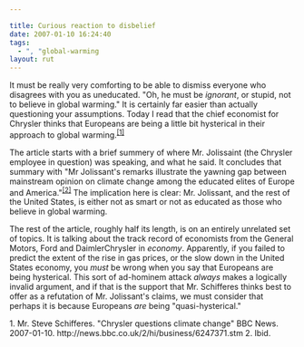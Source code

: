 ```yaml
---

title: Curious reaction to disbelief
date: 2007-01-10 16:24:40
tags:
  - ", "global-warming
layout: rut
---
```


It must be really very comforting to be able to dismiss everyone who disagrees with you as uneducated.  "Oh, he must be *ignorant*, or stupid, not to believe in global warming."  It is certainly far easier than actually questioning your assumptions.  Today I read that the chief economist for Chrysler thinks that Europeans are being a little bit hysterical in their approach to global warming.<sup>[\[1\]][ref1]

The article starts with a brief summery of where Mr. Jolissaint (the Chrysler employee in question) was speaking, and what he said.  It concludes that summary with "Mr Jolissant's remarks illustrate the yawning gap between mainstream opinion on climate change among the educated elites of Europe and America."<sup>[\[2\]][ref2]</sup>  The implication here is clear: Mr. Jolissant, and the rest of the United States, is either not as smart or not as educated as those who believe in global warming.

The rest of the article, roughly half its length, is on an entirely unrelated set of topics.  It is talking about the track record of economists from the General Motors, Ford and DaimlerChrysler in *economy*.  Apparently, if you failed to predict the extent of the rise in gas prices, or the slow down in the United States economy, you *must* be wrong when you say that Europeans are being hysterical.  This sort of ad-hominem attack *always* makes a logically invalid argument, and if that is the support that Mr. Schifferes thinks best to offer as a refutation of Mr. Jolissant's claims, we must consider that perhaps it is because Europeans *are* being "quasi-hysterical." 

<div markdown="1" class="postrefs">
1. Mr. Steve Schifferes.  "Chrysler questions climate change" BBC News.  2007-01-10.  http://news.bbc.co.uk/2/hi/business/6247371.stm
2. Ibid.
</div>

[ref1]: http://news.bbc.co.uk/2/hi/business/6247371.stm "BBC NEWS | Business | Chrysler questions climate change"
[ref2]: http://news.bbc.co.uk/2/hi/business/6247371.stm "BBC NEWS | Business | Chrysler questions climate change"

